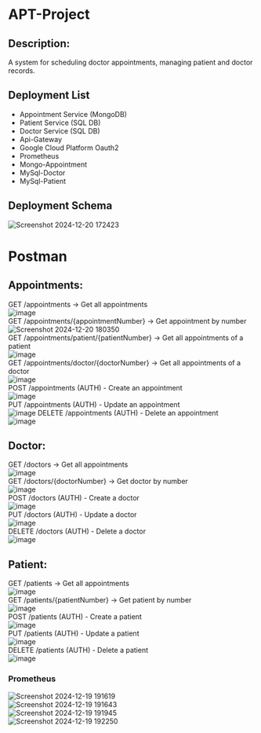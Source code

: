 # APT-Project
## Description:
A system for scheduling doctor appointments, managing patient and doctor records.
## Deployment List
- Appointment Service (MongoDB)   
- Patient Service (SQL DB)  
- Doctor Service (SQL DB)  
- Api-Gateway  
- Google Cloud Platform Oauth2  
- Prometheus  
- Mongo-Appointment  
- MySql-Doctor
- MySql-Patient  
## Deployment Schema
![Screenshot 2024-12-20 172423](https://github.com/user-attachments/assets/d7b39cce-c259-4cfe-88e2-2f5f5f418dd9)
# Postman
## Appointments:
GET /appointments -> Get all appointments  
![image](https://github.com/user-attachments/assets/b6ea0944-5082-48e4-a800-4268181b4d42)  
GET /appointments/{appointmentNumber} -> Get appointment by number  
![Screenshot 2024-12-20 180350](https://github.com/user-attachments/assets/3d661379-8100-4db6-9425-fc51369c943a)  
GET /appointments/patient/{patientNumber} -> Get all appointments of a patient  
![image](https://github.com/user-attachments/assets/47f32928-96e3-4274-b5ac-89371a872814)  
GET /appointments/doctor/{doctorNumber} -> Get all appointments of a doctor  
![image](https://github.com/user-attachments/assets/fb464378-e649-4f2e-9043-7209d9bbcf76)  
POST /appointments (AUTH) - Create an appointment  
![image](https://github.com/user-attachments/assets/d1b4cdd3-a11f-4e8f-9ffa-5053b3a9541d)  
PUT /appointments (AUTH) - Update an appointment  
![image](https://github.com/user-attachments/assets/20db6aa1-4743-47cc-a4f4-994425a88fc7)
DELETE /appointments (AUTH) - Delete an appointment  
![image](https://github.com/user-attachments/assets/10e2a3ad-416e-4584-bdaa-ebe531fef1b2)  
## Doctor:
GET /doctors -> Get all appointments  
![image](https://github.com/user-attachments/assets/e1496f37-0e58-44cb-984f-f5c79bc977ef)  
GET /doctors/{doctorNumber} -> Get doctor by number  
![image](https://github.com/user-attachments/assets/143f04f7-8265-46d0-bbe7-a95b1770c33e)  
POST /doctors (AUTH) - Create a doctor  
![image](https://github.com/user-attachments/assets/6c57e72a-efd8-467c-b595-9fd0f8a6eef2)  
PUT /doctors (AUTH) - Update a doctor  
![image](https://github.com/user-attachments/assets/8b117646-f54b-4e64-9679-577c2f98f3a7)  
DELETE /doctors (AUTH) - Delete a doctor  
![image](https://github.com/user-attachments/assets/abecbfff-3f83-4551-979a-d8e536b8b702)  

## Patient:
GET /patients -> Get all appointments  
![image](https://github.com/user-attachments/assets/a68e1519-8a49-428f-9b0b-2c175266dfe4)  
GET /patients/{patientNumber} -> Get patient by number  
![image](https://github.com/user-attachments/assets/20ea69dc-3441-402c-aca7-7ebfb5b186fc)  
POST /patients (AUTH) - Create a patient  
![image](https://github.com/user-attachments/assets/b7241115-4c5e-411c-ada2-1af9118fc1a7)  
PUT /patients (AUTH) - Update a patient  
![image](https://github.com/user-attachments/assets/21d03b3d-3fa5-4b4b-a90c-cb50f10401f9)  
DELETE /patients (AUTH) - Delete a patient  
![image](https://github.com/user-attachments/assets/18fb565f-4414-4aed-bd10-b270900828a6)  

### Prometheus
![Screenshot 2024-12-19 191619](https://github.com/user-attachments/assets/de72f5c0-b1ab-4d94-a749-0993efe0cae8)  
![Screenshot 2024-12-19 191643](https://github.com/user-attachments/assets/507222ee-1b1e-4356-8472-0640d6429552)  
![Screenshot 2024-12-19 191945](https://github.com/user-attachments/assets/a4e51ec2-00c1-4f0c-b7e4-4879a2361305)  
![Screenshot 2024-12-19 192250](https://github.com/user-attachments/assets/138b8060-a097-4c19-82c2-a7e9ad1940f4)  

